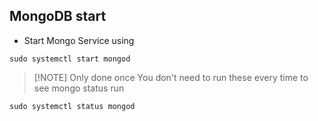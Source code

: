 ## MongoDB start

- Start Mongo Service using

```shell
sudo systemctl start mongod
```

> [!NOTE] Only done once
> You don't need to run these every time to see mongo status run

```shell
sudo systemctl status mongod
```
